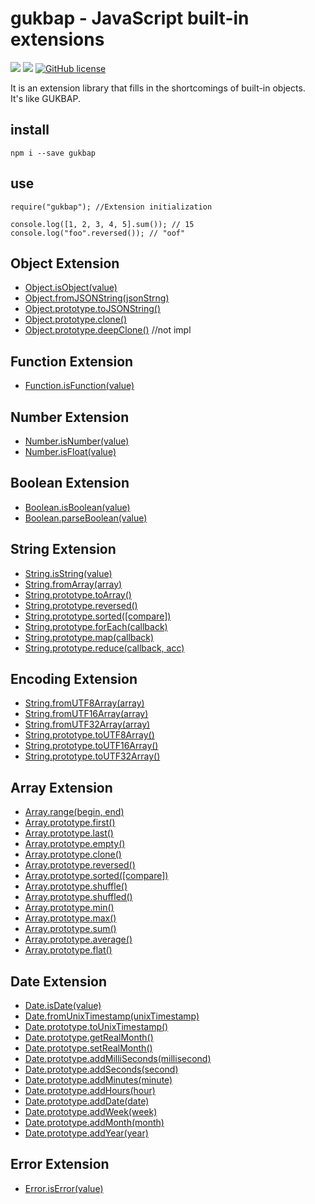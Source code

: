 # gukbap - JavaScript built-in extensions

![](https://img.shields.io/badge/language-Javascript-red) ![](https://img.shields.io/badge/version-0.3.14-brightgreen) [![GitHub license](https://img.shields.io/badge/license-MIT-blue.svg)](https://github.com/myyrakle/gukbap/blob/master/LICENSE)

It is an extension library that fills in the shortcomings of built-in objects.  
It's like GUKBAP.

##

## install

```
npm i --save gukbap
```

##

## use

```
require("gukbap"); //Extension initialization

console.log([1, 2, 3, 4, 5].sum()); // 15
console.log("foo".reversed()); // "oof"
```

##

## Object Extension

-   [Object.isObject(value)](./doc/Object/isObject.md)
-   [Object.fromJSONString(jsonStrng)](./doc/Object/fromJSONString.md)
-   [Object.prototype.toJSONString()](./doc/Object/toJSONString.md)
-   [Object.prototype.clone()](./doc/Object/clone.md)
-   [Object.prototype.deepClone()](./doc/Object/deepClone.md) //not impl

##

## Function Extension

-   [Function.isFunction(value)](./doc/Function/isFunction.md)

##

## Number Extension

-   [Number.isNumber(value)](./doc/Number/isNumber.md)
-   [Number.isFloat(value)](./doc/Number/isFloat.md)

##

## Boolean Extension

-   [Boolean.isBoolean(value)](./doc/Boolean/isBoolean.md)
-   [Boolean.parseBoolean(value)](./doc/Boolean/parseBoolean.md)

##

## String Extension

-   [String.isString(value)](./doc/String/isString.md)
-   [String.fromArray(array)](./doc/String/fromArray.md)
-   [String.prototype.toArray()](./doc/String/toArray.md)
-   [String.prototype.reversed()](./doc/String/reversed.md)
-   [String.prototype.sorted([compare])](./doc/String/sorted.md)
-   [String.prototype.forEach(callback)](./doc/String/forEach.md)
-   [String.prototype.map(callback)](./doc/String/map.md)
-   [String.prototype.reduce(callback, acc)](./doc/String/reduce.md)

##

## Encoding Extension

-   [String.fromUTF8Array(array)](./doc/Encoding/fromUTF8Array.md)
-   [String.fromUTF16Array(array)](./doc/Encoding/fromUTF16Array.md)
-   [String.fromUTF32Array(array)](./doc/Encoding/fromUTF32Array.md)
-   [String.prototype.toUTF8Array()](./doc/Encoding/toUTF8Array.md)
-   [String.prototype.toUTF16Array()](./doc/Encoding/toUTF16Array.md)
-   [String.prototype.toUTF32Array()](./doc/Encoding/toUTF32Array.md)

##

## Array Extension

-   [Array.range(begin, end)](./doc/Array/range.md)
-   [Array.prototype.first()](./doc/Array/first.md)
-   [Array.prototype.last()](./doc/Array/last.md)
-   [Array.prototype.empty()](./doc/Array/empty.md)
-   [Array.prototype.clone()](./doc/Array/clone.md)
-   [Array.prototype.reversed()](./doc/Array/reversed.md)
-   [Array.prototype.sorted([compare])](./doc/Array/sorted.md)
-   [Array.prototype.shuffle()](./doc/Array/shuffle.md)
-   [Array.prototype.shuffled()](./doc/Array/shuffled.md)
-   [Array.prototype.min()](./doc/Array/min.md)
-   [Array.prototype.max()](./doc/Array/max.md)
-   [Array.prototype.sum()](./doc/Array/sum.md)
-   [Array.prototype.average()](./doc/Array/average.md)
-   [Array.prototype.flat()](./doc/Array/flat.md)

##

## Date Extension

-   [Date.isDate(value)](./doc/Date/isDate.md)
-   [Date.fromUnixTimestamp(unixTimestamp)](./doc/Date/fromUnixTimestamp.md)
-   [Date.prototype.toUnixTimestamp()](./doc/Date/toUnixTimestamp.md)
-   [Date.prototype.getRealMonth()](./doc/Date/getRealMonth.md)
-   [Date.prototype.setRealMonth()](./doc/Date/setRealMonth.md)
-   [Date.prototype.addMilliSeconds(millisecond)](./doc/Date/addMilliSeconds.md)
-   [Date.prototype.addSeconds(second)](./doc/Date/addSeconds.md)
-   [Date.prototype.addMinutes(minute)](./doc/Date/addMinutes.md)
-   [Date.prototype.addHours(hour)](./doc/Date/addHours.md)
-   [Date.prototype.addDate(date)](./doc/Date/addDate.md)
-   [Date.prototype.addWeek(week)](./doc/Date/addWeek.md)
-   [Date.prototype.addMonth(month)](./doc/Date/addMonth.md)
-   [Date.prototype.addYear(year)](./doc/Date/addYear.md)

## Error Extension

-   [Error.isError(value)](./doc/Error/isError.md)
